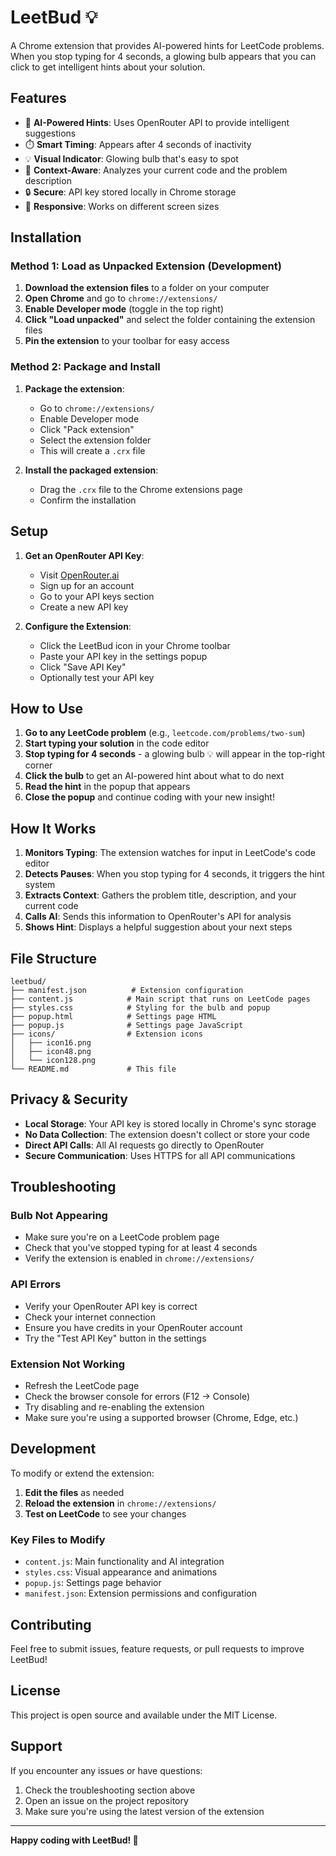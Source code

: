# LeetBud 💡

A Chrome extension that provides AI-powered hints for LeetCode problems. When you stop typing for 4 seconds, a glowing bulb appears that you can click to get intelligent hints about your solution.

## Features

- 🤖 **AI-Powered Hints**: Uses OpenRouter API to provide intelligent suggestions
- ⏱️ **Smart Timing**: Appears after 4 seconds of inactivity
- 💡 **Visual Indicator**: Glowing bulb that's easy to spot
- 🎯 **Context-Aware**: Analyzes your current code and the problem description
- 🔒 **Secure**: API key stored locally in Chrome storage
- 📱 **Responsive**: Works on different screen sizes

## Installation

### Method 1: Load as Unpacked Extension (Development)

1. **Download the extension files** to a folder on your computer
2. **Open Chrome** and go to `chrome://extensions/`
3. **Enable Developer mode** (toggle in the top right)
4. **Click "Load unpacked"** and select the folder containing the extension files
5. **Pin the extension** to your toolbar for easy access

### Method 2: Package and Install

1. **Package the extension**:
   - Go to `chrome://extensions/`
   - Enable Developer mode
   - Click "Pack extension"
   - Select the extension folder
   - This will create a `.crx` file

2. **Install the packaged extension**:
   - Drag the `.crx` file to the Chrome extensions page
   - Confirm the installation

## Setup

1. **Get an OpenRouter API Key**:
   - Visit [OpenRouter.ai](https://openrouter.ai/)
   - Sign up for an account
   - Go to your API keys section
   - Create a new API key

2. **Configure the Extension**:
   - Click the LeetBud icon in your Chrome toolbar
   - Paste your API key in the settings popup
   - Click "Save API Key"
   - Optionally test your API key

## How to Use

1. **Go to any LeetCode problem** (e.g., `leetcode.com/problems/two-sum`)
2. **Start typing your solution** in the code editor
3. **Stop typing for 4 seconds** - a glowing bulb 💡 will appear in the top-right corner
4. **Click the bulb** to get an AI-powered hint about what to do next
5. **Read the hint** in the popup that appears
6. **Close the popup** and continue coding with your new insight!

## How It Works

1. **Monitors Typing**: The extension watches for input in LeetCode's code editor
2. **Detects Pauses**: When you stop typing for 4 seconds, it triggers the hint system
3. **Extracts Context**: Gathers the problem title, description, and your current code
4. **Calls AI**: Sends this information to OpenRouter's API for analysis
5. **Shows Hint**: Displays a helpful suggestion about your next steps

## File Structure

```
leetbud/
├── manifest.json          # Extension configuration
├── content.js            # Main script that runs on LeetCode pages
├── styles.css            # Styling for the bulb and popup
├── popup.html            # Settings page HTML
├── popup.js              # Settings page JavaScript
├── icons/                # Extension icons
│   ├── icon16.png
│   ├── icon48.png
│   └── icon128.png
└── README.md             # This file
```

## Privacy & Security

- **Local Storage**: Your API key is stored locally in Chrome's sync storage
- **No Data Collection**: The extension doesn't collect or store your code
- **Direct API Calls**: All AI requests go directly to OpenRouter
- **Secure Communication**: Uses HTTPS for all API communications

## Troubleshooting

### Bulb Not Appearing
- Make sure you're on a LeetCode problem page
- Check that you've stopped typing for at least 4 seconds
- Verify the extension is enabled in `chrome://extensions/`

### API Errors
- Verify your OpenRouter API key is correct
- Check your internet connection
- Ensure you have credits in your OpenRouter account
- Try the "Test API Key" button in the settings

### Extension Not Working
- Refresh the LeetCode page
- Check the browser console for errors (F12 → Console)
- Try disabling and re-enabling the extension
- Make sure you're using a supported browser (Chrome, Edge, etc.)

## Development

To modify or extend the extension:

1. **Edit the files** as needed
2. **Reload the extension** in `chrome://extensions/`
3. **Test on LeetCode** to see your changes

### Key Files to Modify

- `content.js`: Main functionality and AI integration
- `styles.css`: Visual appearance and animations
- `popup.js`: Settings page behavior
- `manifest.json`: Extension permissions and configuration

## Contributing

Feel free to submit issues, feature requests, or pull requests to improve LeetBud!

## License

This project is open source and available under the MIT License.

## Support

If you encounter any issues or have questions:
1. Check the troubleshooting section above
2. Open an issue on the project repository
3. Make sure you're using the latest version of the extension

---

**Happy coding with LeetBud! 🚀**
